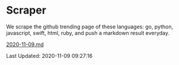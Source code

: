# Scraper

We scrape the github trending page of these languages: go, python, javascript, swift, html, ruby, and push a markdown result everyday.

[2020-11-09.md](https://github.com/henson/Scraper/blob/master/2020-11-09.md)

Last Updated: 2020-11-09 09:27:16